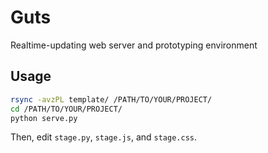 # Guts

Realtime-updating web server and prototyping environment

## Usage

```sh
rsync -avzPL template/ /PATH/TO/YOUR/PROJECT/
cd /PATH/TO/YOUR/PROJECT/
python serve.py
```

Then, edit `stage.py`, `stage.js`, and `stage.css`.